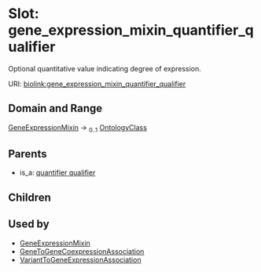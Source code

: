 
# Slot: gene_expression_mixin_quantifier_qualifier


Optional quantitative value indicating degree of expression.

URI: [biolink:gene_expression_mixin_quantifier_qualifier](https://w3id.org/biolink/vocab/gene_expression_mixin_quantifier_qualifier)


## Domain and Range

[GeneExpressionMixin](GeneExpressionMixin.md) &#8594;  <sub>0..1</sub> [OntologyClass](OntologyClass.md)

## Parents

 *  is_a: [quantifier qualifier](quantifier_qualifier.md)

## Children


## Used by

 * [GeneExpressionMixin](GeneExpressionMixin.md)
 * [GeneToGeneCoexpressionAssociation](GeneToGeneCoexpressionAssociation.md)
 * [VariantToGeneExpressionAssociation](VariantToGeneExpressionAssociation.md)
